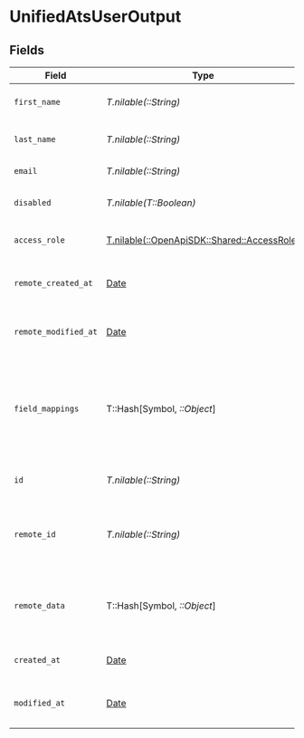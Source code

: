 # UnifiedAtsUserOutput


## Fields

| Field                                                                            | Type                                                                             | Required                                                                         | Description                                                                      | Example                                                                          |
| -------------------------------------------------------------------------------- | -------------------------------------------------------------------------------- | -------------------------------------------------------------------------------- | -------------------------------------------------------------------------------- | -------------------------------------------------------------------------------- |
| `first_name`                                                                     | *T.nilable(::String)*                                                            | :heavy_minus_sign:                                                               | The first name of the user                                                       | John                                                                             |
| `last_name`                                                                      | *T.nilable(::String)*                                                            | :heavy_minus_sign:                                                               | The last name of the user                                                        | Doe                                                                              |
| `email`                                                                          | *T.nilable(::String)*                                                            | :heavy_minus_sign:                                                               | The email of the user                                                            | john.doe@example.com                                                             |
| `disabled`                                                                       | *T.nilable(T::Boolean)*                                                          | :heavy_minus_sign:                                                               | Whether the user is disabled                                                     | false                                                                            |
| `access_role`                                                                    | [T.nilable(::OpenApiSDK::Shared::AccessRole)](../../models/shared/accessrole.md) | :heavy_minus_sign:                                                               | The access role of the user                                                      | ADMIN                                                                            |
| `remote_created_at`                                                              | [Date](https://ruby-doc.org/stdlib-2.6.1/libdoc/date/rdoc/Date.html)             | :heavy_minus_sign:                                                               | The remote creation date of the user                                             | 2024-10-01T12:00:00Z                                                             |
| `remote_modified_at`                                                             | [Date](https://ruby-doc.org/stdlib-2.6.1/libdoc/date/rdoc/Date.html)             | :heavy_minus_sign:                                                               | The remote modification date of the user                                         | 2024-10-01T12:00:00Z                                                             |
| `field_mappings`                                                                 | T::Hash[Symbol, *::Object*]                                                      | :heavy_minus_sign:                                                               | The custom field mappings of the object between the remote 3rd party & Panora    | {<br/>"fav_dish": "broccoli",<br/>"fav_color": "red"<br/>}                       |
| `id`                                                                             | *T.nilable(::String)*                                                            | :heavy_minus_sign:                                                               | The UUID of the user                                                             | 801f9ede-c698-4e66-a7fc-48d19eebaa4f                                             |
| `remote_id`                                                                      | *T.nilable(::String)*                                                            | :heavy_minus_sign:                                                               | The remote ID of the user in the context of the 3rd Party                        | id_1                                                                             |
| `remote_data`                                                                    | T::Hash[Symbol, *::Object*]                                                      | :heavy_minus_sign:                                                               | The remote data of the user in the context of the 3rd Party                      | {<br/>"fav_dish": "broccoli",<br/>"fav_color": "red"<br/>}                       |
| `created_at`                                                                     | [Date](https://ruby-doc.org/stdlib-2.6.1/libdoc/date/rdoc/Date.html)             | :heavy_minus_sign:                                                               | The created date of the object                                                   | 2024-10-01T12:00:00Z                                                             |
| `modified_at`                                                                    | [Date](https://ruby-doc.org/stdlib-2.6.1/libdoc/date/rdoc/Date.html)             | :heavy_minus_sign:                                                               | The modified date of the object                                                  | 2024-10-01T12:00:00Z                                                             |